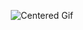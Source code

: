 <p align="center">
  <img src="https://media.giphy.com/media/VLzbEtlbwJUFljcRbf/giphy.gif" alt="Centered Gif">
</p>

